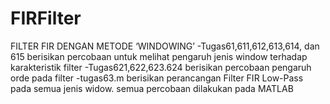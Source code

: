 # FIRFilter
FILTER FIR DENGAN METODE ‘WINDOWING’ 
-Tugas61,611,612,613,614, dan 615 berisikan percobaan untuk melihat pengaruh jenis window terhadap karakteristik filter 
-Tugas621,622,623.624 berisikan percobaan pengaruh orde pada filter
-tugas63.m berisikan perancangan Filter FIR Low-Pass pada semua jenis widow. semua percobaan dilakukan pada MATLAB
